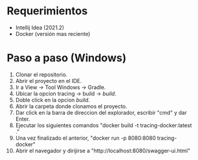 # Requerimientos
- Intellij Idea (2021.2)
- Docker (versión mas reciente)

# Paso a paso (Windows)
1. Clonar el repositorio.
2. Abrir el proyecto en el IDE.
3. Ir a View -> Tool Windows -> Gradle.
4. Ubicar la opcion tracing -> build -> *build*.
5. Doble click en la opcion *build*.
6. Abrir la carpeta donde clonamos el proyecto.
7. Dar click en la barra de direccion del explorador, escribir "cmd" y dar Enter.
8. Ejecutar los siguientes comandos "docker build -t tracing-docker:latest ."
9. Una vez finalizado el anterior, "docker run -p 8080:8080 tracing-docker"
10. Abrir el navegador y dirijirse a "http://localhost:8080/swagger-ui.html" 
